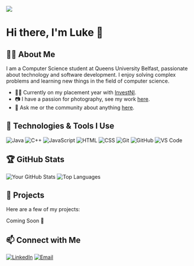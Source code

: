 ![](https://github.com/lukemccabe0/lukemccabe0/blob/d464eb85eedec2b36837a9a6d025afce91c664a8/assets/images/LukeM-ezgif.com-crop.gif?raw=true)

# Hi there, I'm Luke 👋

## 🙋‍♂️ About Me
I am a Computer Science student at Queens University Belfast, passionate about technology and software development. I enjoy solving complex problems and learning new things in the field of computer science.

- 👨‍💻 Currently on my placement year with [InvestNI](https://www.investni.com).
- 📷 I have a passion for photography, see my work [here](https://www.facebook.com/lukemccabephotography).
- 💬 Ask me or the community about anything [here](https://github.com/lukemccabe0/lukemccabe0/discussions).

## 🔧 Technologies & Tools I Use

![Java](https://img.shields.io/badge/-Java-333333?style=flat&logo=java)
![C++](https://img.shields.io/badge/-C++-333333?style=flat&logo=c%2B%2B)
![JavaScript](https://img.shields.io/badge/-JavaScript-333333?style=flat&logo=javascript)
![HTML](https://img.shields.io/badge/-HTML-333333?style=flat&logo=html5)
![CSS](https://img.shields.io/badge/-CSS-333333?style=flat&logo=css3)
![Git](https://img.shields.io/badge/-Git-333333?style=flat&logo=git)
![GitHub](https://img.shields.io/badge/-GitHub-333333?style=flat&logo=github)
![VS Code](https://img.shields.io/badge/-VS%20Code-333333?style=flat&logo=visual-studio-code)

## 🏆 GitHub Stats

![Your GitHub Stats](https://github-readme-stats.vercel.app/api?username=yourusername&show_icons=true&theme=radical)
![Top Languages](https://github-readme-stats.vercel.app/api/top-langs/?username=yourusername&layout=compact&theme=radical)

## 📘 Projects

Here are a few of my projects:

Coming Soon 🙂

<!--- [Project 1](https://github.com/yourusername/project1): Short description of project 1

- [Project 2](https://github.com/yourusername/project2): Short description of project 2

- [Project 3](https://github.com/yourusername/project3): Short description of project 3-->

## 📫 Connect with Me

[![LinkedIn](https://img.shields.io/badge/-LinkedIn-333333?style=flat&logo=linkedin)](https://www.linkedin.com/in/luke-mccabe-3016501b8/)
[![Email](https://img.shields.io/badge/-Email-333333?style=flat&logo=gmail)](mailto:luke@lukemccabe.co.uk)
<!--
## ✨ Top Repositories

<a href="https://github.com/yourusername/repository1">
  <img align="center" src="https://github-readme-stats.vercel.app/api/pin/?username=yourusername&repo=repository1&theme=radical" />
</a>
<a href="https://github.com/yourusername/repository2">
  <img align="center" src="https://github-readme-stats.vercel.app/api/pin/?username=yourusername&repo=repository2&theme=radical" />
</a> -->

